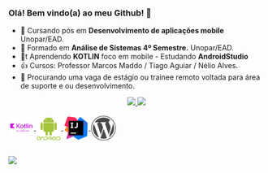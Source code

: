 ### Olá! Bem vindo(a) ao meu Github! 👋

- 🔭 Cursando pós em <b>Desenvolvimento de aplicações mobile</b> Unopar/EAD.
- 🔭 Formado em <b>Análise de Sistemas 4º Semestre.</b> Unopar/EAD.
- 🌱t Aprendendo <b>KOTLIN</b> foco em mobile - Estudando <b>AndroidStudio</b>
- 👍 Cursos: Professor Marcos Maddo / Tiago Aguiar / Nélio Alves.
- 💬 Procurando uma vaga de estágio ou trainee remoto voltada para área de suporte e ou desenvolvimento.

<div align="center">
  <a href="https://github.com/erbcosta">
  <img height="180em" src="https://github-readme-stats.vercel.app/api?username=erbcosta&show_icons=true&theme=dark&include_all_commits=true&count_private=true"/>
  <img height="180em" src="https://github-readme-stats.vercel.app/api/top-langs/?username=erbcosta&layout=compact&langs_count=7&theme=dark"/>
</div>
  
  <div style="display: inline_block"><br>
  <img align="center" alt="ErbCosta-Kotlin" height="50" width="50" src="https://raw.githubusercontent.com/devicons/devicon/1119b9f84c0290e0f0b38982099a2bd027a48bf1/icons/kotlin/kotlin-plain-wordmark.svg">
  <img align="center" alt="ErbCosta-Kotlin" height="50" width="50" src="https://github.com/devicons/devicon/blob/master/icons/android/android-plain-wordmark.svg"> 
  <img align="center" alt="ErbCosta-Kotlin" height="50" width="50" src="https://github.com/devicons/devicon/blob/master/icons/intellij/intellij-original.svg">
  <img align="center" alt="ErbCosta-Kotlin" height="50" width="50" src="https://github.com/devicons/devicon/blob/master/icons/wordpress/wordpress-plain.svg"> 
  </div>
  
  ##
 
<div> 

  <a href="https://www.linkedin.com/in/elton-rbcosta/" target="_blank"><img src="https://img.shields.io/badge/-LinkedIn-%230077B5?style=for-the-badge&logo=linkedin&logoColor=white" target="_blank"></a> 
 
 
</div>
